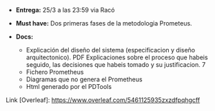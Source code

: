 + **Entrega:** 25/3 a las 23:59 via Racó

+ **Must have:** Dos primeras fases de la metodologia Prometeus.

+ **Docs:** 
  + Explicación del diseño del sistema (especificacion y diseño arquitectonico). PDF
  Explicaciones sobre el proceso que habeis seguido, las decisiones que habeis tomado y su justificacion. 7
  + Fichero Prometheus
  + Diagramas que no genera el Prometheus
  + Html generado por el PDTools

Link [Overleaf]: https://www.overleaf.com/5461125935zxzdfpqhgcff

